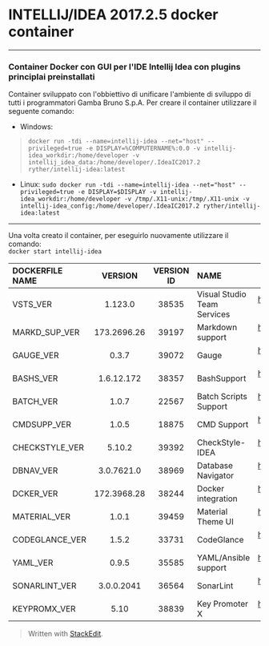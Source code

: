 
# INTELLIJ/IDEA 2017.2.5 docker container
--------------------------------
### Container Docker con GUI per l'IDE Intellij Idea con plugins principlai preinstallati
Container sviluppato con l'obbiettivo di unificare l'ambiente di sviluppo di tutti i programmatori Gamba Bruno S.p.A.
Per creare il container utilizzare il seguente comando:
- Windows:
>`docker run -tdi --name=intellij-idea --net="host" --privileged=true -e DISPLAY=%COMPUTERNAME%:0.0 -v intellij-idea_workdir:/home/developer -v intellij_idea_data:/home/developer/.IdeaIC2017.2 ryther/intellij-idea:latest`
- Linux:
`sudo docker run -tdi --name=intellij-idea --net="host" --privileged=true -e DISPLAY=$DISPLAY -v intellij-idea_workdir:/home/developer -v /tmp/.X11-unix:/tmp/.X11-unix -v intellij-idea_config:/home/developer/.IdeaIC2017.2 ryther/intellij-idea:latest`
---------------------------------
Una volta creato il container, per eseguirlo nuovamente utilizzare il comando:  
`docker start intellij-idea`

|DOCKERFILE NAME|VERSION|VERSION ID|NAME|DL LINK|
|:------------------|:-----------:|:--------------:|:-------|:------:|
|VSTS_VER		|	1.123.0		|	38535	|	Visual Studio Team Services	|	https://plugins.jetbrains.com/plugin/download?updateId=38535|
|MARKD_SUP_VER	|	173.2696.26	|	39197	|	Markdown support			|	https://plugins.jetbrains.com/plugin/download?updateId=39197|
|GAUGE_VER 		|	0.3.7		|	39072	|	Gauge						|	https://plugins.jetbrains.com/plugin/download?updateId=39072|
|BASHS_VER		|	1.6.12.172	|	38357	|	BashSupport 				|	https://plugins.jetbrains.com/plugin/download?updateId=38357|
|BATCH_VER		|	1.0.7		|	22567	|	Batch Scripts Support 		|	https://plugins.jetbrains.com/plugin/download?updateId=22567|
|CMDSUPP_VER	|	1.0.5		|	18875	|	CMD Support 				|	https://plugins.jetbrains.com/plugin/download?updateId=18875|
|CHECKSTYLE_VER	|	5.10.2		|	39392	|	CheckStyle-IDEA 			|	https://plugins.jetbrains.com/plugin/download?updateId=39392|
|DBNAV_VER		|	3.0.7621.0	|	38969	|	Database Navigator			|	https://plugins.jetbrains.com/plugin/download?updateId=38969|
|DCKER_VER		|	172.3968.28	|	38244	|	Docker integration 			|	https://plugins.jetbrains.com/plugin/download?updateId=38244|
|MATERIAL_VER	|	1.0.1		|	39459	|	Material Theme UI			|	https://plugins.jetbrains.com/plugin/download?updateId=39459|
|CODEGLANCE_VER	|	1.5.2		|	33731	|	CodeGlance 					|	https://plugins.jetbrains.com/plugin/download?updateId=33731|
|YAML_VER		|	0.9.5		|	35585	|	YAML/Ansible support 		|	https://plugins.jetbrains.com/plugin/download?updateId=35585|
|SONARLINT_VER	|	3.0.0.2041	|	36564	|	SonarLint 					|	https://plugins.jetbrains.com/plugin/download?updateId=36564|
|KEYPROMX_VER	|	5.10		|	38839	|	Key Promoter X 				|	https://plugins.jetbrains.com/plugin/download?updateId=38839|


> Written with [StackEdit](https://stackedit.io/).
<!--stackedit_data:
eyJoaXN0b3J5IjpbLTIwNjgyNjEzODldfQ==
-->